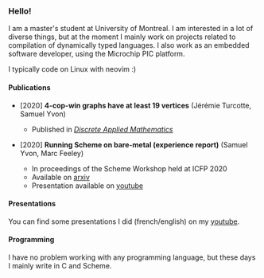 ### Hello!

I am a master's student at University of Montreal. I am interested in a lot of diverse things,
but at the moment I mainly work on projects related to compilation of dynamically typed
languages. I also work as an embedded software developer, using the Microchip PIC platform.

I typically code on Linux with neovim :)

#### Publications

- [2020] **4-cop-win graphs have at least 19 vertices** (Jérémie Turcotte, Samuel Yvon)
    - Published in [*Discrete Applied Mathematics*](https://www.sciencedirect.com/science/article/abs/pii/S0166218X21002018)

- [2020] **Running Scheme on bare-metal (experience report)** (Samuel Yvon, Marc Feeley)
    - In proceedings of the Scheme Workshop held at ICFP 2020
    - Available on [arxiv](https://arxiv.org/abs/2101.06759)
    - Presentation available on [youtube](https://www.youtube.com/watch?v=GWr4iQfc0uw)

#### Presentations

You can find some presentations I did (french/english) on my [youtube](https://www.youtube.com/channel/UCt1puHbNV1PejKHqNd22zVw).

#### Programming 

I have no problem working with any programming language, but these days I mainly write in C and Scheme.
